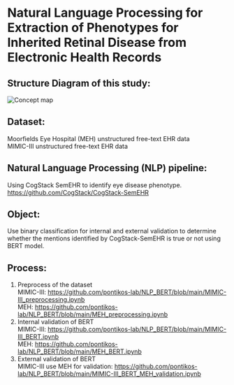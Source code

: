 # Natural Language Processing for Extraction of Phenotypes for Inherited Retinal Disease from Electronic Health Records
## Structure Diagram of this study:
<!-- ![map](https://user-images.githubusercontent.com/88321656/131142342-d007fabe-ff6f-4503-bbde-d5b68a8d37b7.jpeg) -->
![Concept map](https://user-images.githubusercontent.com/88321656/131233618-3777b9d9-c80a-404f-9fec-bcb0aea37f1f.jpeg)

## Dataset:
Moorfields Eye Hospital (MEH) unstructured free-text EHR data<br/>
MIMIC-III unstructured free-text EHR data<br/>
## Natural Language Processing (NLP) pipeline:
Using CogStack SemEHR to identify eye disease phenotype.<br/>
https://github.com/CogStack/CogStack-SemEHR
## Object:
Use binary classification for internal and external validation to determine whether the mentions identified by CogStack-SemEHR is true or not using BERT model.
## Process:
1. Preprocess of the dataset<br/>
    MIMIC-III: https://github.com/pontikos-lab/NLP_BERT/blob/main/MIMIC-III_preprocessing.ipynb<br/>
    MEH: https://github.com/pontikos-lab/NLP_BERT/blob/main/MEH_preprocessing.ipynb
2. Internal validation of BERT<br/>
    MIMIC-III: https://github.com/pontikos-lab/NLP_BERT/blob/main/MIMIC-III_BERT.ipynb<br/>
    MEH: https://github.com/pontikos-lab/NLP_BERT/blob/main/MEH_BERT.ipynb
3. External validation of BERT<br/>
    MIMIC-III use MEH for validation: https://github.com/pontikos-lab/NLP_BERT/blob/main/MIMIC-III_BERT_MEH_validation.ipynb
